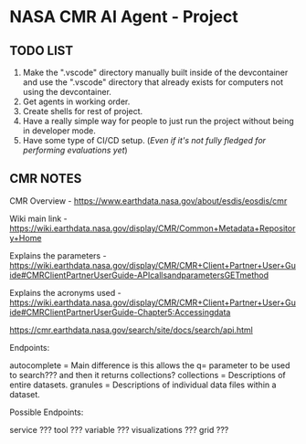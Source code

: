 # NASA CMR AI Agent - Project

## TODO LIST

1. Make the ".vscode" directory manually built inside of the devcontainer and use the ".vscode" directory that already exists for computers not using the devcontainer.
2. Get agents in working order.
3. Create shells for rest of project.
4. Have a really simple way for people to just run the project without being in developer mode.
5. Have some type of CI/CD setup. (*Even if it's not fully fledged for performing evaluations yet*)

## CMR NOTES

CMR Overview - <https://www.earthdata.nasa.gov/about/esdis/eosdis/cmr>

Wiki main link - <https://wiki.earthdata.nasa.gov/display/CMR/Common+Metadata+Repository+Home>

Explains the parameters - <https://wiki.earthdata.nasa.gov/display/CMR/CMR+Client+Partner+User+Guide#CMRClientPartnerUserGuide-APIcallsandparametersGETmethod>

Explains the acronyms used - <https://wiki.earthdata.nasa.gov/display/CMR/CMR+Client+Partner+User+Guide#CMRClientPartnerUserGuide-Chapter5:Accessingdata>

<https://cmr.earthdata.nasa.gov/search/site/docs/search/api.html>

Endpoints:

autocomplete = Main difference is this allows the q= parameter to be used to search??? and then it returns collections?
collections = Descriptions of entire datasets.
granules = Descriptions of individual data files within a dataset.

Possible Endpoints:

service ???
tool ???
variable ???
visualizations ???
grid ???
